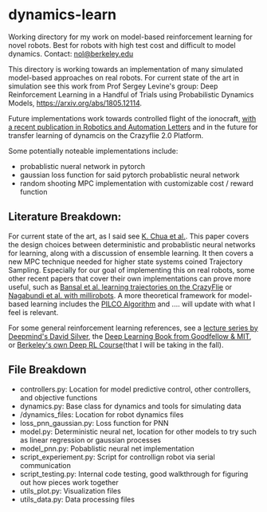 # dynamics-learn
Working directory for my work on model-based reinforcement learning for novel robots. Best for robots with high test cost and difficult to model dynamics. Contact: [nol@berkeley.edu](mailto:nol@berkeley.edu)

This directory is working towards an implementation of many simulated model-based approaches on real robots. For current state of the art in simulation see this work from Prof Sergey Levine's group: Deep Reinforcement Learning in a Handful of Trials using Probabilistic Dynamics Models,  https://arxiv.org/abs/1805.12114.

Future implementations work towards controlled flight of the ionocraft,
[with a recent publication in Robotics and Automation Letters](https://ieeexplore.ieee.org/document/8373697/)
and in the future for transfer learning of dynamcis on the Crazyflie 2.0 Platform.

Some potentially noteable implementations include:
- probablistic nueral network in pytorch
- gaussian loss function for said pytorch probablistic neural network
- random shooting MPC implementation with customizable cost / reward function

Literature Breakdown:
---------------------

For current state of the art, as I said see [K. Chua et al.](https://arxiv.org/abs/1805.12114). This paper covers the design choices between deterministic and probablistic neural networks for learning, along with a discussion of ensemble learning. It then covers a new MPC technique needed for higher state systems coined Trajectory Sampling. Especially for our goal of implementing this on real robots, some other recent papers that cover their own implementations can prove more useful, such as [Bansal et al. learning trajectories on the CrazyFlie](https://ieeexplore.ieee.org/document/7798978/) or [Nagabundi et al. with millirobots](https://arxiv.org/abs/1708.02596). A more theoretical framework for model-based learning includes the [PILCO Algorithm](http://mlg.eng.cam.ac.uk/pub/pdf/DeiRas11.pdf) and .... will update with what I feel is relevant.

For some general reinforcement learning references, see a [lecture series by Deepmind's David Silver](https://www.youtube.com/playlist?list=PLqYmG7hTraZDM-OYHWgPebj2MfCFzFObQ), the [Deep Learning Book from Goodfellow & MIT](https://www.deeplearningbook.org/), or [Berkeley's own Deep RL Course](http://rail.eecs.berkeley.edu/deeprlcourse/)(that I will be taking in the fall). 

File Breakdown
--------------
- controllers.py: Location for model predictive control, other controllers, and objective functions
- dynamics.py: Base class for dynamics and tools for simulating data
- /dynamics_files: Location for robot dynamics files
- loss_pnn_gaussian.py: Loss function for PNN
- model.py: Deterministic neural net, location for other models to try such as linear regression or gaussian processes
- model_pnn.py: Pobablistic neural net implementation
- script_experiement.py: Script for controllign robot via serial communication
- script_testing.py: Internal code testing, good walkthrough for figuring out how pieces work together
- utils_plot.py: Visualization files
- utils_data.py: Data processing files

